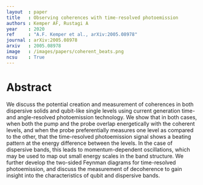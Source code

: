 ```yaml
---
layout  : paper
title   : Observing coherences with time-resolved photoemission
authors : Kemper AF, Rustagi A
year    : 2020
ref     : "A.F. Kemper et al., arXiv:2005.08978"
journal : arXiv:2005.08978
arxiv   : 2005.08978
image   : /images/papers/coherent_beats.png
ncsu    : True
---
```


# Abstract
We discuss the potential creation and measurement of coherences in both dispersive solids and qubit-like single levels using current generation time- and angle-resolved photoemission technology. We show that in both cases, when both the pump and the probe overlap energetically with the coherent levels, and when the probe preferentially measures one level as compared to the other, that the time-resolved photoemission signal shows a beating pattern at the energy difference between the levels. In the case of dispersive bands, this leads to momentum-dependent oscillations, which may be used to map out small energy scales in the band structure. We further develop the two-sided Feynman diagrams for time-resolved photoemission, and discuss the measurement of decoherence to gain insight into the characteristics of qubit and dispersive bands. 
